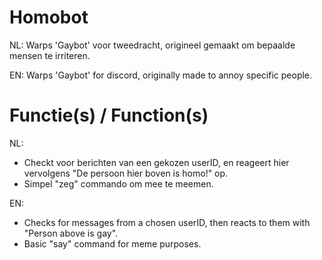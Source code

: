 # Homobot
NL: Warps 'Gaybot' voor tweedracht, origineel gemaakt om bepaalde mensen te irriteren.

EN: Warps 'Gaybot' for discord, originally made to annoy specific people.

# Functie(s) / Function(s)
NL:
- Checkt voor berichten van een gekozen userID, en reageert hier vervolgens "De persoon hier boven is homo!" op.
- Simpel "zeg" commando om mee te meemen.

EN:
- Checks for messages from a chosen userID, then reacts to them with "Person above is gay".
- Basic "say" command for meme purposes.

